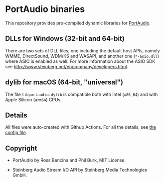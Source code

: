 PortAudio binaries
==================

This repository provides pre-compiled dynamic libraries for
[PortAudio](http://www.portaudio.com/).

DLLs for Windows (32-bit and 64-bit)
------------------------------------

There are two sets of DLL files,
one including the default host APIs,
namely WMME, DirectSound, WDM/KS and WASAPI,
and another one (`*-asio.dll`) where ASIO is enabled as well.
For more information about the ASIO SDK see
http://www.steinberg.net/en/company/developers.html.

dylib for macOS (64-bit, "universal")
----------------------------------------

The file `libportaudio.dylib` is compatible both
with Intel (`x86_64`) and with Apple Silicon (`arm64`) CPUs.

Details
-------

All files were auto-created with Github Actions.
For all the details, see [the config file](.github/workflows/build-libs.yml).

Copyright
---------

* PortAudio by Ross Bencina and Phil Burk, MIT License.

* Steinberg Audio Stream I/O API by Steinberg Media Technologies GmbH.
